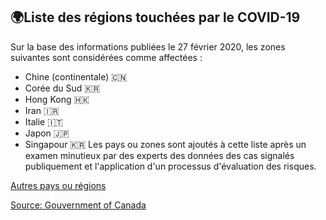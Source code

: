 ## 🌍Liste des régions touchées par le COVID-19

Sur la base des informations publiées le 27 février 2020, les zones suivantes sont considérées comme affectées :

- Chine (continentale) 🇨🇳
- Corée du Sud 🇰🇷
- Hong Kong 🇭🇰
- Iran 🇮🇷
- Italie 🇮🇹
- Japon 🇯🇵
- Singapour 🇰🇷
  Les pays ou zones sont ajoutés à cette liste après un examen minutieux par des experts des données des cas signalés publiquement et l'application d'un processus d'évaluation des risques.

[Autres pays ou régions](https://www.canada.ca/en/public-health/services/diseases/2019-novel-coronavirus-infection.html)

[Source: Gouvernment of Canada](https://www.canada.ca/fr/sante-publique/services/maladies/2019-nouveau-coronavirus/professionnels-sante/liste-regions-touchees-covid-19.html)
